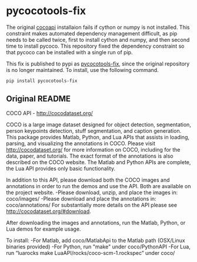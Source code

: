 # pycocotools-fix

The original [cocoapi](https://github.com/cocodataset/cocoapi) installaion fails if cython or numpy is not installed. This constraint makes automated dependency management difficult, as pip needs to be called twice, first to install cython and numpy, and then second time to install pycoco. This repository fixed the dependency constraint so that pycoco can be installed with a single run of pip.

This fix is published to pypi as [pycocotools-fix](https://pypi.org/project/pycocotools-fix/), since the original repository is no longer maintained. To install, use the following command.

```
pip install pycocotools-fix
```


## Original README
COCO API - http://cocodataset.org/

COCO is a large image dataset designed for object detection, segmentation, person keypoints detection, stuff segmentation, and caption generation. This package provides Matlab, Python, and Lua APIs that assists in loading, parsing, and visualizing the annotations in COCO. Please visit http://cocodataset.org/ for more information on COCO, including for the data, paper, and tutorials. The exact format of the annotations is also described on the COCO website. The Matlab and Python APIs are complete, the Lua API provides only basic functionality.

In addition to this API, please download both the COCO images and annotations in order to run the demos and use the API. Both are available on the project website.
-Please download, unzip, and place the images in: coco/images/
-Please download and place the annotations in: coco/annotations/
For substantially more details on the API please see http://cocodataset.org/#download.

After downloading the images and annotations, run the Matlab, Python, or Lua demos for example usage.

To install:
-For Matlab, add coco/MatlabApi to the Matlab path (OSX/Linux binaries provided)
-For Python, run "make" under coco/PythonAPI
-For Lua, run “luarocks make LuaAPI/rocks/coco-scm-1.rockspec” under coco/
